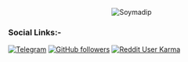 <p align="center">
  <img src="assets/readme.gif" alt="Soymadip">
</p>

<!--
How to make this gif?
Easiest way:-

I made mine with https://bit.ly/GitPro07
Then i recorded my screen with OBS..
Now copy that file to android/iOS and convert to gif with any video tool. (I used inshot)
-->
### Social Links:-
<div align="left">

[![Telegram](https://img.shields.io/badge/Telegram-SD-blue?style=flat-square&logo-telegram)](https://telegram.me/anonymous7205)
[![GitHub followers](https://img.shields.io/github/followers/soymadip?label=Soymadip&style=social)](https://github.com/soymadip)
[![Reddit User Karma](https://img.shields.io/reddit/user-karma/combined/AnonymousYT-?style=social)](https://www.reddit.com/user/AnonymousYT)



